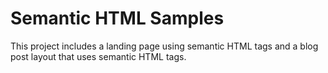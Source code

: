 # Semantic HTML Samples

This project includes a landing page using semantic HTML tags and a blog post layout that uses semantic HTML tags.
